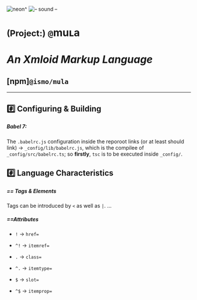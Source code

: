 ![neon^](https://placehold.it/360/c2ff23/ff23c2?text=neon^)
![– sound –](https://placehold.it/360/ff23c2/c2ff23?text=–%20sound%20–)

# <small>(Project:)</small> `@`muʟa
# *An Xmloid Markup Language*
## [npm]`@ismo/mula`
---

## :hash: Configuring & Building

##### Babel *7*:
The `.babelrc.js` configuration inside the reporoot
links (or at least should link) → `_config/lib/babelrc.js`,
which is the compilee of `_config/src/babelrc.ts`;
so **firstly**, `tsc` is to be executed inside `_config/`.


## :hash: Language Characteristics

##### == Tags & Elements
Tags can be introduced by `<` as well as `|`.
…

##### ==Attributes
- `!` → `href=`
- `^!` → `itemref=`

- `.` → `class=`
- `^.` → `itemtype=`

- `$` → `slot=`
- `^$` → `itemprop=`
